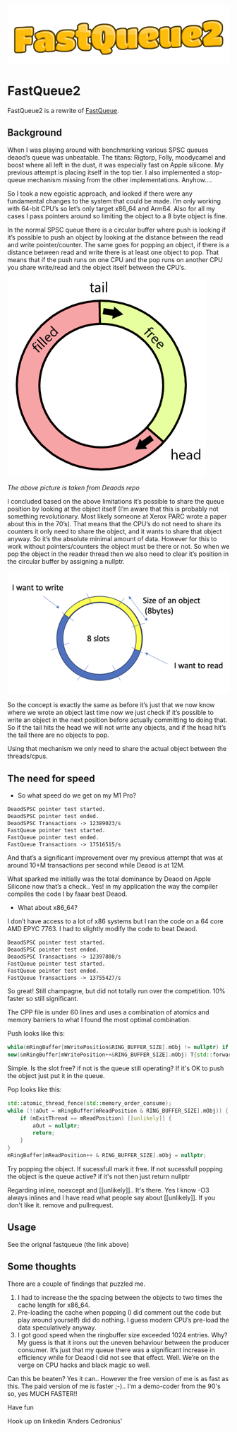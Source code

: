 ![Logo](fastqueue2.png)

# FastQueue2

FastQueue2 is a rewrite of [FastQueue](https://github.com/andersc/fastqueue). 

## Background

When I was playing around with benchmarking various SPSC queues deaod’s queue was unbeatable. The titans: Rigtorp, Folly, moodycamel and boost where all left in the dust, it was especially fast on Apple silicone. My previous attempt is placing itself in the top tier. I also implemented a stop-queue mechanism missing from the other implementations. Anyhow….

So I took a new egoistic approach, and looked if there were any fundamental changes to the system that could be made. I’m only working with 64-bit CPU’s so let’s only target x86_64 and Arm64. Also for all my cases I pass pointers around so limiting the object to a 8 byte object is fine.

In the normal SPSC queue there is a circular buffer where push is looking if it’s possible to push an object by looking at the distance between the read and write pointer/counter. The same goes for popping an object, if there is a distance between read and write there is at least one object to pop. That means that if the push runs on one CPU and the pop runs on another CPU you share write/read and the object itself between the CPU’s. 

![(deaods ringbuffer picture)](ring_buffer_concept.png)

*The above picture is taken from Deaods repo*

I concluded based on the above limitations it’s possible to share the queue position by looking at the object itself (I’m aware that this is probably not something revolutionary. Most likely someone at Xerox PARC wrote a paper about this in the 70’s). That means that the CPU’s do not need to share its counters it only need to share the object, and it wants to share that object anyway. So it’s the absolute minimal amount of data. 
However for this to work without pointers/counters the object must be there or not. So when we pop the object in the reader thread then we also need to clear it’s position in the circular buffer by assigning a nullptr.

![(my ringbuffer picture)](ringbuffer.png)

So the concept is exactly the same as before it’s just that we now know where we wrote an object last time now we just check if it’s possible to write an object in the next position before actually committing to doing that. So if the tail hits the head we will not write any objects, and if the head hit’s the tail there are no objects to pop.

Using that mechanism we only need to share the actual object between the threads/cpus.

## The need for speed

* So what speed do we get on my M1 Pro?

```
DeaodSPSC pointer test started.
DeaodSPSC pointer test ended.
DeaodSPSC Transactions -> 12389023/s
FastQueue pointer test started.
FastQueue pointer test ended.
FastQueue Transactions -> 17516515/s
```

And that’s a significant improvement over my previous attempt that was at around 10+M transactions per second while Deaod is at 12M.

What sparked me initially was the total dominance by Deaod on Apple Silicone now that’s a check.. Yes! in my application the way the compiler compiles the code I by faaar beat Deaod. 

* What about x86_64?  

I don’t have access to a lot of x86 systems but I ran the code on a 64 core AMD EPYC 7763. I had to slightly modify the code to beat Deaod.

```
DeaodSPSC pointer test started.
DeaodSPSC pointer test ended.
DeaodSPSC Transactions -> 12397808/s
FastQueue pointer test started.
FastQueue pointer test ended.
FastQueue Transactions -> 13755427/s
```

So great! Still champagne, but did not totally run over the competition. 10% faster so still significant. 

The CPP file is under 60 lines and uses a combination of atomics and memory barriers to what I found the most optimal combination.

Push looks like this:

```cpp
while(mRingBuffer[mWritePosition&RING_BUFFER_SIZE].mObj != nullptr) if (mExitThreadSemaphore) [[unlikely]] return;
new(&mRingBuffer[mWritePosition++&RING_BUFFER_SIZE].mObj) T{std::forward<Args>(args)...};
```
Simple. Is the slot free? if not is the queue still operating?
If it's OK to push the object just put it in the queue.

Pop looks like this:

```cpp
std::atomic_thread_fence(std::memory_order_consume);
while (!(aOut = mRingBuffer[mReadPosition & RING_BUFFER_SIZE].mObj)) {
    if (mExitThread == mReadPosition) [[unlikely]] {
        aOut = nullptr;
        return;
    }
}
mRingBuffer[mReadPosition++ & RING_BUFFER_SIZE].mObj = nullptr;
```
Try popping the object. If sucessfull mark it free.
If not sucessfull popping the object is the queue active?
if it's not then just return nullptr


Regarding inline, noexcept and [[unlikely]].. It's there. Yes I know -O3 always inlines and I have read what people say about [[unlikely]].
If you don't like it. remove and pullrequest.

## Usage

See the orignal fastqueue (the link above)

## Some thoughts
There are a couple of findings that puzzled me. 
1.	I had to increase the the spacing between the objects to two times the cache length for x86_64.
2.	Pre-loading the cache when popping (I did comment out the code but play around yourself) did do nothing. I guess modern CPU’s pre-load the data speculatively anyway.
3.	I got good speed when the ringbuffer size exceeded 1024 entries. Why? My guess is that it irons out the uneven behaviour between the producer consumer. It’s just that my queue there was a significant increase in efficiency while for Deaod I did not see that effect. Well. We’re on the verge on CPU hacks and black magic so well. 

Can this be beaten? Yes it can.. However the free version of me is as fast as this. The paid version of me is faster ;-).. I'm a demo-coder from the 90's so, yes MUCH FASTER!! 

Have fun 

Hook up on linkedin ‘Anders Cedronius’
